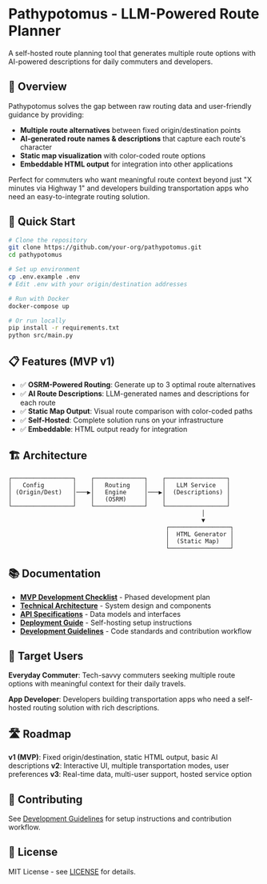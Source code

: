 # Pathypotomus - LLM-Powered Route Planner

A self-hosted route planning tool that generates multiple route options with AI-powered descriptions for daily commuters and developers.

## 🎯 Overview

Pathypotomus solves the gap between raw routing data and user-friendly guidance by providing:
- **Multiple route alternatives** between fixed origin/destination points
- **AI-generated route names & descriptions** that capture each route's character
- **Static map visualization** with color-coded route options
- **Embeddable HTML output** for integration into other applications

Perfect for commuters who want meaningful route context beyond just "X minutes via Highway 1" and developers building transportation apps who need an easy-to-integrate routing solution.

## 🚀 Quick Start

```bash
# Clone the repository
git clone https://github.com/your-org/pathypotomus.git
cd pathypotomus

# Set up environment
cp .env.example .env
# Edit .env with your origin/destination addresses

# Run with Docker
docker-compose up

# Or run locally
pip install -r requirements.txt
python src/main.py
```

## 📋 Features (MVP v1)

- ✅ **OSRM-Powered Routing**: Generate up to 3 optimal route alternatives
- ✅ **AI Route Descriptions**: LLM-generated names and descriptions for each route
- ✅ **Static Map Output**: Visual route comparison with color-coded paths
- ✅ **Self-Hosted**: Complete solution runs on your infrastructure
- ✅ **Embeddable**: HTML output ready for integration

## 🏗️ Architecture

```
┌─────────────────┐    ┌──────────────┐    ┌─────────────────┐
│   Config        │    │   Routing    │    │   LLM Service   │
│ (Origin/Dest)   │───▶│   Engine     │───▶│  (Descriptions) │
│                 │    │   (OSRM)     │    │                 │
└─────────────────┘    └──────────────┘    └─────────────────┘
                                                      │
                                                      ▼
                                            ┌─────────────────┐
                                            │  HTML Generator │
                                            │  (Static Map)   │
                                            └─────────────────┘
```

## 📚 Documentation

- [**MVP Development Checklist**](docs/mvp-checklist.md) - Phased development plan
- [**Technical Architecture**](docs/architecture.md) - System design and components
- [**API Specifications**](docs/api-specs.md) - Data models and interfaces
- [**Deployment Guide**](docs/deployment.md) - Self-hosting setup instructions
- [**Development Guidelines**](docs/development.md) - Code standards and contribution workflow

## 🎯 Target Users

**Everyday Commuter**: Tech-savvy commuters seeking multiple route options with meaningful context for their daily travels.

**App Developer**: Developers building transportation apps who need a self-hosted routing solution with rich descriptions.

## 🛣️ Roadmap

**v1 (MVP)**: Fixed origin/destination, static HTML output, basic AI descriptions
**v2**: Interactive UI, multiple transportation modes, user preferences
**v3**: Real-time data, multi-user support, hosted service option

## 🤝 Contributing

See [Development Guidelines](docs/development.md) for setup instructions and contribution workflow.

## 📄 License

MIT License - see [LICENSE](LICENSE) for details.
